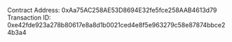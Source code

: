 Contract Address: 0xAa75AC258AE53D8694E32fe5fce258AAB4613d79
Transaction ID: 0xe42fde923a278b80617e8a8d1b0021ced4e8f5e963279c58e87874bbce24b3a4